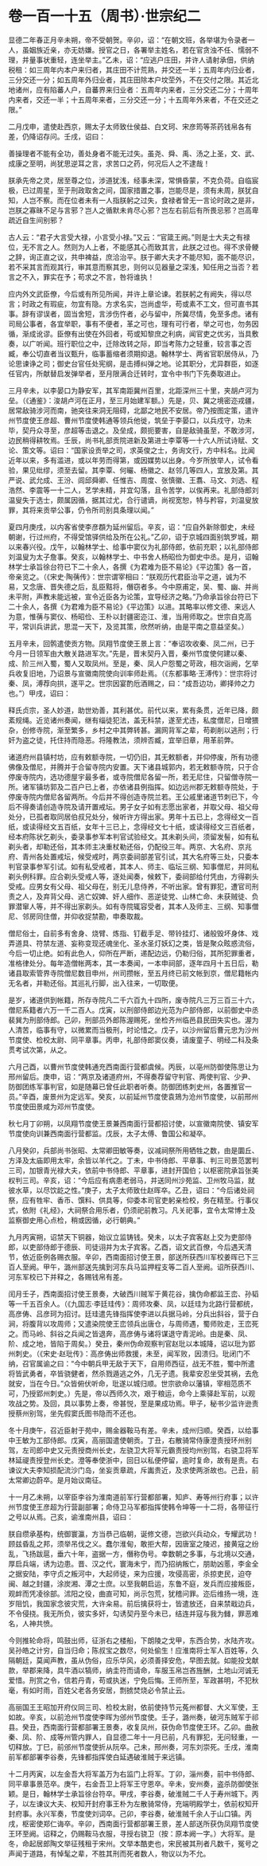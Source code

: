 # 卷一百一十五（周书）·世宗纪二

显德二年春正月辛未朔，帝不受朝贺。辛卯，诏：“在朝文班，各举堪为令录者一人，虽姻族近亲，亦无妨嫌。授官之日，各署举主姓名，若在官贪浊不任、懦弱不理，并量事状重轻，连坐举主。”乙未，诏：“应逃户庄田，并许人请射承佃，供纳税租：如三周年内本户来归者，其庄田不计荒熟，并交还一半；五周年内归业者，三分交还一分；如五周年外归业者，其庄田除本户坟茔外，不在交付之限。其近北地诸州，应有陷蕃人户，自蕃界来归业者：五周年内来者，三分交还二分；十周年内来者，交还一半；十五周年来者，三分交还一分；十五周年外来者，不在交还之限。”

二月戊申，遣使赴西京，赐太子太师致仕侯益、白文珂、宋彦筠等茶药钱帛各有差，仍降诏存问。壬戌，诏曰：

善操理者不能有全功，善处身者不能无过失。虽尧、舜、禹、汤之上圣，文、武、成康之至明，尚犹思逆耳之言，求苦口之药，何况后人之不逮哉！

朕承先帝之灵，居至尊之位，涉道犹浅，经事未深，常惧昏蒙，不克负荷。自临宸极，已过周星，至于刑政取舍之间，国家措置之事，岂能尽是，须有未周，朕犹自知，人岂不察。而在位者未有一人指朕躬之过失，食禄者曾无一言论时政之是非，岂朕之寡昧不足与言邪？岂人之循默未肯尽心邪？岂左右前后有所畏忌邪？岂高卑疏近自生间别邪？

古人云：“君子大言受大禄，小言受小禄。”又云：“官箴王阙。”则是士大夫之有禄位，无不言之人。然则为人上者，不能感其心而致其言，此朕之过也。得不求骨鲠之辞，询正直之议，共申裨益，庶洽治平。朕于卿大夫才不能尽知，面不能尽识，若不采其言而观其行，审其意而察其忠，则何以见器量之深浅，知任用之当否？若言之不入，罪实在予；苟求之不言，咎将谁执！

应内外文武臣僚，今后或有所见所闻，并许上章论谏。若朕躬之有阙失，得以尽言；时政之有瑕疵，勿宜有隐。方求名实，岂尚虚华，苟或素不工文，但可直书其事。辞有谬误者，固当舍短，言涉伤忤者，必与留中，所冀尽情，免至多虑。诸有司局公事者，各宜举职，事有不便者，革之可也，理有可行者，举之可也，勿务因循，渐成讹谬。臣僚有出使在外回者，苟或知黎庶之利病，闻官吏之优劣，当具敷奏，以广听闻。班行职位之中，迁除改转之际，即当考陈力之轻重，较言事之否臧，奉公切直者当议甄升，临事蓄缩者须期抑退。翰林学士、两省官职居侍从，乃论思谏诤之司；御史台官任处宪纲，是击搏纠弹之地。论其职分，尤异群臣，如逐任官内，所献替启发弹举者，至月限满合迁转时，宜令中书门下先奏取进止。

三月辛未，以李晏口为静安军，其军南距冀州百里，北距深州三十里，夹胡卢河为垒。（《通鉴》：浚胡卢河在正月，至三月始建军额。）先是，贝、冀之境密迩戎疆，居常敌骑涉河而南，驰突往来洞无阻碍，北鄙之地民不安居。帝乃按图定策，遣许州节度使王彦超、曹州节度使韩通等领兵他徙，筑垒于李晏口，以兵戍守，功未毕，契丹众寻至，彦超等击退之。及垒成，颇扼要害，自是敌骑虽至，不敢涉河，边民稍得耕牧焉。壬辰，尚书礼部贡院进新及第进士李覃等一十六人所试诗赋、文论、策文等。诏曰：“国家设贡举之司，求英俊之士，务询文行，方中科名。比闻近年以来，多有滥进，或以年劳而得第，或因媒势以出身。今岁所放举人，试令看验，果见纰缪，须至去留。其李覃、何曮、杨徽之、赵邻几等四人，宜放及第。其严说、武允成、王汾、闾邱舜卿、任惟吉、周度、张慎徽、王翥、马文、刘选、程浩然、李震等一十二人，艺学未精，并宜勾落，且令苦学，以俟再来。礼部侍郎刘温叟失于选士，颇属因循，据其过尤，合行谴谪，尚视宽恕，特与矜容，刘温叟放罪，其将来贡举公事，仍令所司别具条理以闻。”

夏四月庚戌，以内客省使李彦頵为延州留后。辛亥，诏：“应自外新除御史，未经朝谢，行过州府，不得受馆驿供给及所在公礼。”乙卯，诏于京城四面别筑罗城，期以来春兴役。戊午，以翰林学士、给事中窦仪为礼部侍郎，依前充职；以礼部侍郎刘温叟为太子詹事。癸亥，以翰林学士、中书舍人杨昭俭为御史中丞。是月，诏翰林学士承旨徐台符已下二十余人，各撰《为君难为臣不易论》《平边策》各一首，帝亲览之。（《宋史·陶蒨传》：世宗谓宰相曰：“朕观历代君臣治平之道，诚为不易，又念唐、晋失德之后，乱臣黠将，僭窃者多。今中原甫定，吴、蜀、幽、并尚未平附，声教未能远被，宣令近臣各为论策，宜导经济之略。”乃命承旨徐台符已下二十余人，各撰《为君难为臣不易论》《平边策》以进。其略率以修文德、来远人为意，惟蒨与窦仪、杨昭俭、王朴以封疆密迩江、淮，当用师取之。世宗自克高平，常训兵讲武，思混一天下，及览其策，欣然听纳，由是平南之意益坚矣。）

五月辛未，回鹘遣使贡方物。凤翔节度使王景上言：“奉诏攻收秦、凤二州，已于今月一日领军由大散关路进军次。”先是，晋末契丹入晋，秦州节度使何建以秦、成、阶三州入蜀，蜀人又取凤州。至是，秦、凤人户怨蜀之苛政，相次诣阙，乞举兵收复旧地，乃诏景与宣徽南院使向训率师赴焉。（《东都事略·王溥传》：世宗将讨秦、凤，溥荐向拱，遂平之。世宗因宴酌卮酒赐之，曰：“成吾边功，卿择帅之力也。”）甲戌，诏曰：

释氏贞宗，圣人妙道，助世劝善，其利甚优。前代以来，累有条贯，近年已降，颇紊规绳。近览诸州奏闻，继有缁徒犯法，盖无科禁，遂至尤违，私度僧尼，日增猥杂，创修寺院，渐至繁多，乡村之中其弊转甚。漏网背军之辈，苟剃削以逃刑；行奸为盗之徒，托住持而隐恶。将隆教法，须辨否臧，宜举旧章，用革前弊。

诸道府州县镇村坊，应有敕额寺院，一切仍旧，其无敕额者，并仰停废，所有功德佛像及僧尼，并腾并于合留寺院内安置。天下诸县城郭内，若无敕额寺院，只于合停废寺院内，选功德屋宇最多者，或寺院僧尼各留一所，若无尼住，只留僧寺院一所。诸军镇坊郭及二百户已上者，亦依诸县例指挥。如边远州郡无敕额寺院处，于停废寺院内僧尼各留两所。今后并不得创造寺院兰若。王公戚里诸道节刺已下，今后不得奏请创造寺院及请开置戒坛。男子女子如有志愿出家者，并取父母、祖父母处分，已孤者取同居伯叔兄处分，候听许方得出家。男年十五已上，念得经文一百纸，或读得经文五百纸，女年十三已上，念得经文七十纸，或读得经文三百纸者，经本府陈状乞剃头，委录事参军本判官试验经文。其未剃头间，须留发髻，如有私剃头者，却勒还俗，其本师主决重杖勒还俗，仍配役三年。两京、大名府、京兆府、青州各处置戒坛，候受戒时，两京委祠部差官引试，其大名府等三处，只委本判官录事参军引试。如有私受戒者，其本人、师主、临坛三纲、知事僧尼，并同私剃头例科罪。应合剃头受戒人等，逐处闻奏，候敕下，委祠部给付凭由，方得剃头受戒。应男女有父母、祖父母在，别无儿息侍养，不听出家。曾有罪犯，遭官司刑责之人，及弃背父母、逃亡奴婢、奸人细作、恶逆徒党、山林亡命、未获贼徒、负罪潜窜人等，并不得出家剃头。如有寺院辄容受者，其本人及师主、三纲、知事僧尼、邻房同住僧，并仰收捉禁勘，申奏取裁。

僧尼俗士，自前多有舍身、烧臂、炼指、钉截手足、带铃挂灯、诸般毁坏身体、戏弄道具、符禁左道、妄称变现还魂坐化、圣水圣灯妖幻之类，皆是聚众眩惑流俗，今后一切止绝。如有此色人，仰所在严断，递配边远，仍勒归俗，其所犯罪重者，准格律处分。每年造僧帐两本，其一本奏闻，一本申祠部，逐年四月十五日后，勒诸县取索管界寺院僧尼数目申州，州司攒帐，至五月终已前文帐到京，僧尼籍帐内无名者，并勒还俗。其巡礼行脚，出入往来，一切取便。

是岁，诸道供到帐籍，所存寺院凡二千六百九十四所，废寺院凡三万三百三十六，僧尼系籍者六万一千二百人。戊寅，以刑部侍郎边光范为户部侍郎，以前御史中丞裴巽为刑部侍郎。己卯，刑部员外郎陈渥赐死，坐检齐州临邑县民田失实也。渥为人清苦，临事有守，以微累而当极刑，时论惜之。戊子，以沙州留后曹元忠为沙州节度使、检校太尉、同平章事。丙申，礼部侍郎窦仪奏，请废童子、明经二科及条贯考试次第，从之。

六月己酉，以曹州节度使韩通充西南面行营都虞候。丙辰，以亳州防御使陈思让为邢州留后。庚申，诏：“两京及诸道府州，不得奏荐留守判官、两使判官、少尹、防御团练军事判官，如是随幕已曾任此职者听奏。防御团练刺史州，各置推官一员。”辛酉，废景州为定远军。癸亥，以前延州节度使袁鳷为沧州节度使，以前邢州节度使田景咸为邓州节度使。

秋七月丁卯朔，以凤翔节度使王景兼西南面行营都招讨使，以宣徽南院使、镇安军节度使向训兼西南面行营都监。戊辰，太子太傅、鲁国公和凝卒。

八月癸卯，兵部尚书张昭、太常卿田敏等奏，议减祠祭所用牺牲之数，由是圜丘、方泽及太庙即用太牢，余皆以羊代之。丁未，中书侍郎、平章事、判三司景范罢判三司，加银青光禄大夫，依前中书侍郎、平章事，进封开国伯；以枢密院承旨张美权判三司。辛亥，诏：“今后应有病患老弱马，并送同州沙苑监、卫州牧马监，就彼水草，以尽饮龁之性。”庚子，太子太师致仕赵晖卒。乙丑，诏曰：“今后诸处祠祭，应有牲牢、香币、馔料、供具等，仰委本司官吏躬亲检校，务在精至。行事仪式，依附《礼经》，大祠祭合用乐者，仍须祀前教习。凡关祀事，宜令太常博士及监察御史用心点检，稍或因循，必行朝典。”

九月丙寅朔，诏禁天下铜器，始议立监铸钱。癸未，以太子宾客赵上交为吏部侍郎，以吏部侍郎于德辰、司徒诩并为太子宾客。乙酉，诏文武百僚，今后遇天清节，依近臣例各赐衣服。辛卯，西南面招讨使王景，部送所获西川军校姜晖已下三百人至阙。甲午，潞州部送先擒到河东兵马监押程支等二百人至阙。诏所获西川、河东军校已下并释之，各赐钱帛有差。

闰月壬子，西南面招讨使王景奏，大破西川贼军于黄花谷，擒伪命都监王峦、孙韬等一千五百余人。（《九国志·李廷珪传》：周师攻秦、凤，以廷珪为北路行营都统，高彦俦、吕彦珂为招讨。廷珪遣先锋指挥使李进以兵据马岭，分兵出斜谷，营于白涧，将腹背以攻周师；又遣染院使王峦领兵出唐仓，与周师遇，蜀师败走，王峦死之。而马岭、斜谷之兵闻之皆退奔，高彦俦与诸将谋退守青泥岭。由是秦、凤、阶、成之地，皆陷于周矣。）癸丑，秦州伪命观察判官赵玭以本城降，诏以玭为郢州刺史。（《宋史·赵玭传》：高彦俦出师救援，未至，闻军败，因溃归。玭闭门不纳，召官属谕之曰：“今中朝兵甲无敌于天下，自用师西征，战无不胜，蜀中所遣将皆武勇者，卒皆骁健者，然杀戮遁逃之外，几无孑遗。我辈安忍坐受其祸，去危就安，当在今日。”众皆俯伏听命，玭遂以城归顺。世宗欲命以藩镇，宰相范质不可，乃授郢州刺史。）先是，帝以西师久次，艰于粮运，命今上乘驿赴军前，以观攻战之势。及回，具以事势上奏，帝甚悦，至是果成功焉。甲子，秘书少监许逊责授蔡州别驾，坐先假窦氏图书隐而不还也。

冬十月庚午，召近臣射于苑中，赐金器鞍马有差。辛未，成州归顺。癸酉，以给事中王敏为工部侍郎。戊寅，高丽国遣使朝贡。丁丑，右散骑常侍康澄责授环州别驾，左司郎中史又元责授商州长史，左骁卫大将军元霸责授均州别驾，右骁卫将军林延禔责授登州长史。澄等奉使浙中，回日以私便停留，逾时复命，故有是责。右谏议大夫李知损配流沙门岛，坐妄贡章疏，斥讟贵近，及求使两浙故也。己丑，前太常卿边蔚卒。是月始议南征。

十一月乙未朔，以宰臣李谷为淮南道前军行营都部署，知庐、寿等州行府事；以许州节度使王彦超为行营副部署；命侍卫马军都指挥使韩令坤等一十二将，各带征行之号以从焉。己亥，谕淮南州县，诏曰：

朕自缵承基构，统御寰瀛，方当恭己临朝，诞修文德，岂欲兴兵动众，专耀武功！顾兹昏乱之邦，须举吊伐之义。蠢尔淮甸，敢拒大帮，因唐室之陵迟，接黄寇之纷乱，飞扬跋扈，垂六十年，盗据一方，僭称伪号。幸数朝之多事，与北境以交通，厚启兵端，诱为边患。晋、汉之代，寰海未宁，而乃招纳叛亡，朋助凶慝，李金全之据安陆，李守贞之叛河中，大起师徒，来为应援，攻侵高密，杀掠吏民，迫夺闽、越之封疆，涂炭湘、潭之士庶。以至我朝启运，东鲁不庭，发兵而应接叛臣，观衅而凭凌徐部。沭阳之役，曲直可知，尚示包荒，犹稽问罪。迩后维扬一境，连岁阻饥，我国家念彼灾荒，大许籴易。前后擒获将士，皆遣放还，自来禁戢边兵，不令侵挠。我无所负，彼实多奸，勾诱契丹至今未已，结连并寇与我为雠，罪恶难名，人神共愤。

今则推轮命将，鸣鼓出师，征浙右之楼船，下朗陵之戈甲，东西合势，水陆齐攻。吴孙皓之计穷，自当归命；陈叔宝之数尽，何处偷生！应淮南将士军人百姓等，久隔朝廷，莫闻声教，虽从伪俗，应乐华风，必须善择安危，早图去就。如能投戈献款，举郡来降，具牛酒以犒师，纳圭符而请命，车服玉帛岂吝旌酬，土地山河诚无爱惜。刑赏之令，信若丹青，苟或执迷，宁免后悔。王师所至，军政甚明，不犯秋毫，有如时雨，百姓父老各务安居，剽掳焚烧必令禁止云。

高丽国王王昭加开府仪同三司、检校太尉，依前使持节元菟州都督、大义军使，王如故。辛亥，以前沧州节度使李晖为邠州节度使。壬子，潞州奏，破河东贼军于祁县。癸丑，西南面行营都部署王景奏，收复凤州，获伪命节度使王环。乙卯。曲赦秦、凤、阶、成等州管内罪人，自显德二年十一月已前，凡有罪犯，无问轻重，一切释放。丁巳，前邠州节度使折从阮卒。己未，邢州奏，河东刘崇死。壬戌，淮南前军都部署李谷奏，先锋都指挥使白延遇破淮贼于来远镇。

十二月丙寅，以左金吾大将军盖万为右监门上将军。丁卯，淄州奏，前中书侍郎、同平章事景范卒。庚午，右金吾卫上将军王守恩卒。辛未，安州奏，盗杀防御使张颖。是日，翰林学士承旨徐台符卒。甲戌，李谷奏，破淮贼二千人于寿州城下。丙子，以左谏议大夫、权知开封府事王朴为左散骑常侍，充端明殿学士，依前权知开封府事。永兴军奏，节度使刘词卒。己卯，李谷奏，破淮贼千余人于山口镇。丙戌，枢密使郑仁诲卒。辛卯，西南面行营都部署王景，差人部送所获伪凤翔节度使王环至阙。诏释之，仍赐鞍马衣服，寻授右骁卫（按：原本阙一字。）大将军。是冬，命起居郎陶文举征残租于宋州。文举本酷吏也，宋民被其刑者凡数千，冤号之声闻于道路，有悼髦之辈，不胜其刑而死者数人，物议以为不允。
